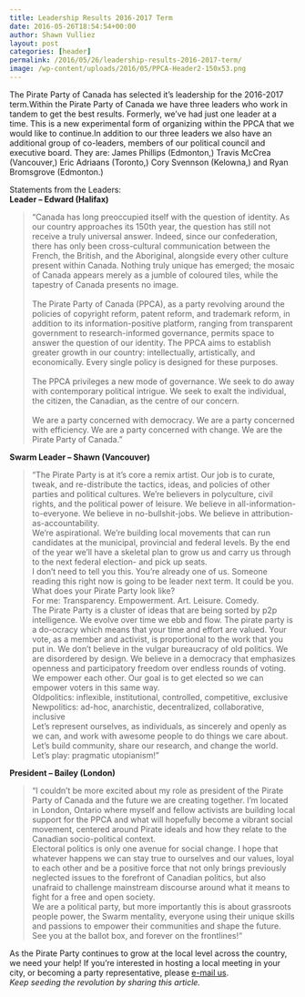 ```yaml
---
title: Leadership Results 2016-2017 Term
date: 2016-05-26T18:54:54+00:00
author: Shawn Vulliez
layout: post
categories: [header]
permalink: /2016/05/26/leadership-results-2016-2017-term/
image: /wp-content/uploads/2016/05/PPCA-Header2-150x53.png
---
```

<div id="magicdomid53" class="ace-line">
  <span class="author-g-ocwyw9smxxi8u76i"><span class="author-g-ocwyw9smxxi8u76i">The Pirate Party of Canada has selected it&#8217;s leadership for the 2016-2017 term.</span></span>Within the Pirate Party of Canada we have three leaders who work in tandem to get the best results. Formerly, we&#8217;ve had just one leader at a time. This is a new experimental form of organizing within the PPCA that we would like to continue.In addition to our three leaders we also have an additional group of co-leaders, members of our political council and executive board. They are: James Phillips (Edmonton,) Travis McCrea (Vancouver,) Eric Adriaans (Toronto,) Cory Svennson (Kelowna,) and Ryan Bromsgrove (Edmonton.)</p>
</div>

<div id="magicdomid6" class="">
</div>

<div id="magicdomid12" class="">
  <span class="author-g-ocwyw9smxxi8u76i">Statements from the Leaders:</span>
</div>

<div id="magicdomid13" class="">
</div>

<div class="">
</div>

<div id="magicdomid14" class="">
  <strong><span class="author-g-ocwyw9smxxi8u76i">Leader &#8211; Edward (Halifax)</span></strong>
</div>

> <div id="magicdomid15" class="">
>
> </div>
> 
> <div id="magicdomid16" class="">
>   <span class="author-g-ocwyw9smxxi8u76i">&#8220;</span><span class="author-g-t9mmhb6dqf9n8snk">Canada has long preoccupied itself with the question of identity. As our country approaches its 150th year, the question has still not receive a truly universal answer. Indeed, since our confederation, there has only been cross-cultural communication between the French, the British, and the Aboriginal, alongside every other culture present within Canada. Nothing truly unique has emerged; the mosaic of Canada appears merely as a jumble of coloured tiles, while the tapestry of Canada presents no image.  </span>
> </div>
> 
> <div id="magicdomid17" class="">
>   <span class="author-g-t9mmhb6dqf9n8snk"> </span>
> </div>
> 
> <div id="magicdomid18" class="">
>   <span class="author-g-t9mmhb6dqf9n8snk">The Pirate Party of Canada (PPCA), as a party revolving around the policies of copyright reform, patent reform, and trademark reform, in addition to its information-positive platform, ranging from transparent government to research-informed governance, permits space to answer the question of our identity. The PPCA aims to establish greater growth in our country: intellectually, artistically, and economically. Every single policy is designed for these purposes.  </span>
> </div>
> 
> <div id="magicdomid19" class="">
>   <span class="author-g-t9mmhb6dqf9n8snk"> </span>
> </div>
> 
> <div id="magicdomid20" class="">
>   <span class="author-g-t9mmhb6dqf9n8snk">The PPCA privileges a new mode of governance. We seek to do away with contemporary political intrigue. We seek to exalt the individual, the citizen, the Canadian, as the centre of our concern.  </span>
> </div>
> 
> <div id="magicdomid21" class="">
>   <span class="author-g-t9mmhb6dqf9n8snk"> </span>
> </div>
> 
> <div id="magicdomid22" class="">
>   <span class="author-g-t9mmhb6dqf9n8snk">We are a party concerned with democracy. We are a party concerned with efficiency. We are a party concerned with change. We are the Pirate Party of Canada.&#8221;</span>
> </div>

<div id="magicdomid23" class="">
</div>

<div id="magicdomid24" class="">
  <strong><span class="author-g-ocwyw9smxxi8u76i">Swarm Leader &#8211; Shawn (Vancouver)</span></strong>
</div>

<div id="magicdomid25" class="">
</div>

> <div id="magicdomid910" class="ace-line">
>   <span class="author-g-ocwyw9smxxi8u76i">&#8220;The Pirate Party is at it&#8217;s core a remix artist. Our job is to curate, tweak, and re-distribute the tactics, ideas, and policies of other parties and political cultures. We&#8217;re believers in polyculture, civil rights, and the political power of leisure. We believe in all-information-to-everyone. We believe in no-bullshit-jobs. We believe in attribution-as-accountability. </span>
> </div>
> 
> <div id="magicdomid1367" class="ace-line">
>
> </div>
> 
> <div id="magicdomid1399" class="ace-line">
>   <span class="author-g-ocwyw9smxxi8u76i">We&#8217;re aspirational. We&#8217;re building local movements that can run candidates at the municipal, provincial and federal levels. By the end of the year we&#8217;ll have a skeletal plan to grow us and carry us through to the next federal election- and pick up seats. </span>
> </div>
> 
> <div id="magicdomid1401" class="ace-line">
>
> </div>
> 
> <div id="magicdomid1426" class="ace-line">
>   <span class="author-g-ocwyw9smxxi8u76i">I don&#8217;t need to tell you this. You&#8217;re already one of us. Someone reading this right now is going to be leader next term. It could be you. What does your Pirate Party look like?</span>
> </div>
> 
> <div id="magicdomid913" class="ace-line">
>
> </div>
> 
> <div id="magicdomid958" class="ace-line">
>   <span class="author-g-ocwyw9smxxi8u76i">For me: Transparency. Empowerment. Art. Leisure. Comedy. </span>
> </div>
> 
> <div id="magicdomid1056" class="ace-line">
>
> </div>
> 
> <div id="magicdomid3081" class="ace-line">
>   <span class="author-g-ocwyw9smxxi8u76i">The Pirate Party is a cluster of ideas that are being sorted by p2p intelligence. We evolve over time we ebb and flow. The pirate party is a do-ocracy which means that your time and effort are valued. Your vote, as a member and activist, is proportional to the work that you put in. We don&#8217;t believe in the vulgar bureaucracy of old politics. We are disordered by design. We believe in a democracy that emphasizes openness and participatory freedom over endless rounds of voting. We empower each other. Our goal is to get elected so we can empower voters in this same way.</span>
> </div>
> 
> <div id="magicdomid3083" class="ace-line">
>
> </div>
> 
> <div id="magicdomid3315" class="ace-line">
>   <span class="author-g-ocwyw9smxxi8u76i">Oldpolitics: inflexible, institutional, controlled, competitive, exclusive</span>
> </div>
> 
> <div id="magicdomid3326" class="ace-line">
>   <span class="author-g-ocwyw9smxxi8u76i">Newpolitics: ad-hoc, anarchistic, decentralized, collaborative, inclusive</span>
> </div>
> 
> <div id="magicdomid29" class="">
>
> </div>
> 
> <div id="magicdomid2411" class="ace-line">
>   <span class="author-g-ocwyw9smxxi8u76i">Let&#8217;s represent ourselves, as individuals, as sincerely and openly as we can, and work with awesome people to do things we care about. Let&#8217;s build community, share our research, and change the world. Let&#8217;s play: pragmatic utopianism!&#8221; </span>
> </div>

<div id="magicdomid32" class="">
</div>

<div id="magicdomid33" class="">
  <strong><span class="author-g-ocwyw9smxxi8u76i">President &#8211; Bailey (London)</span></strong>
</div>

<div id="magicdomid34" class="">
</div>

> <div id="magicdomid35" class="">
>   <span class="author-g-ocwyw9smxxi8u76i">&#8220;</span><span class="author-g-nu8z122zsjup5z122z398e0n">I couldn’t be more excited about my role as president of the Pirate Party of Canada and the future we are creating together. I’m located in London, Ontario where myself and fellow activists are building local support for the PPCA and what will hopefully become a vibrant social movement, centered around Pirate ideals and how they relate to the Canadian socio-political context.  </span>
> </div>
> 
> <div id="magicdomid36" class="">
>
> </div>
> 
> <div id="magicdomid37" class="">
>   <span class="author-g-nu8z122zsjup5z122z398e0n">Electoral politics is only one avenue for social change. I hope that whatever happens we can stay true to ourselves and our values, loyal to each other and be a positive force that not only brings previously neglected issues to the forefront of Canadian politics, but also unafraid to challenge mainstream discourse around what it means to fight for a free and open society.  </span>
> </div>
> 
> <div id="magicdomid38" class="">
>
> </div>
> 
> <div id="magicdomid39" class="">
>   <span class="author-g-nu8z122zsjup5z122z398e0n">We are a political party, but more importantly this is about grassroots people power, the Swarm mentality, everyone using their unique skills and passions to empower their communities and shape the future. See you at the ballot box, and forever on the frontlines!</span><span class="author-g-ocwyw9smxxi8u76i">&#8220;</span>
> </div>

<div id="magicdomid40" class="">
</div>

<div id="magicdomid41" class="">
  <span class="author-g-ocwyw9smxxi8u76i">As the Pirate Party continues to grow at the local level across the country, we need your help! If you&#8217;re interested in hosting a local meeting in your city, or becoming a party representative, please <a href="mailto:jointheswarm@pirateparty.ca">e-mail us</a>.</span>
</div>

<div id="magicdomid42" class="">
</div>

<div class="">
</div>

<div id="magicdomid201" class="ace-line">
  <em><span class="author-g-ocwyw9smxxi8u76i">Keep seeding the revolution by sharing this article.</span></em>
</div>